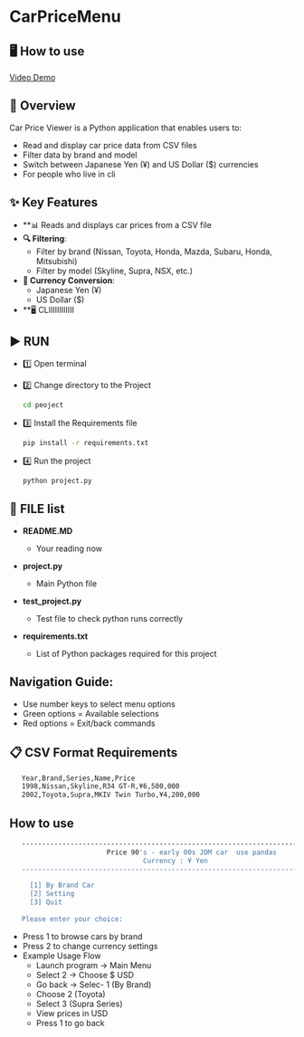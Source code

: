 # CarPriceMenu

## 🖥️ How to use
   [Video Demo](https://www.youtube.com/watch?v=b63efHsqfWY)

## 📌 Overview
Car Price Viewer is a Python application that enables users to:
- Read and display car price data from CSV files
- Filter data by brand and model
- Switch between Japanese Yen (¥) and US Dollar ($) currencies
- For people who live in cli

## ✨ Key Features
- **📊 Reads and displays car prices from a CSV file
- **🔍  Filtering**:
  - Filter by brand (Nissan, Toyota, Honda, Mazda, Subaru, Honda, Mitsubishi)
  - Filter by model (Skyline, Supra, NSX, etc.)
- **💱  Currency Conversion**:
  - Japanese Yen (¥)
  - US Dollar ($)
- **🖥️ CLIIIIIIIIIIII

## ▶️ RUN
- 1️⃣ Open terminal

- 2️⃣ Change directory to the Project

    ```bash
    cd peoject
    ```

- 3️⃣ Install the Requirements file

    ```bash
    pip install -r requirements.txt
    ```

- 4️⃣ Run the project

    ```bash
    python project.py
    ```
## 📁 FILE list
- **README.MD**
  - Your reading now

- **project.py**
  - Main Python file

- **test_project.py**
  - Test file to check python runs correctly

- **requirements.txt**
  - List of Python packages required for this project


## Navigation Guide:
- Use number keys to select menu options
- Green options = Available selections
- Red options = Exit/back commands

## 📋 CSV Format Requirements
 ```bash
    Year,Brand,Series,Name,Price
    1998,Nissan,Skyline,R34 GT-R,¥6,500,000
    2002,Toyota,Supra,MKIV Twin Turbo,¥4,200,000
  ```

## How to use
    
   ```bash
      ------------------------------------------------------------------------------
                           Price 90's - early 00s JDM car  use pandas 
                                    Currency : ¥ Yen
      ------------------------------------------------------------------------------

        [1] By Brand Car
        [2] Setting
        [3] Quit
      
      Please enter your choice: 
   ```
   - Press 1 to browse cars by brand
   - Press 2 to change currency settings
- Example Usage Flow
   - Launch program → Main Menu
   - Select 2 → Choose $ USD
   - Go back → Selec-  1 (By Brand)
   - Choose 2 (Toyota)
   - Select 3 (Supra Series)
   - View prices in USD
   - Press 1 to go back


